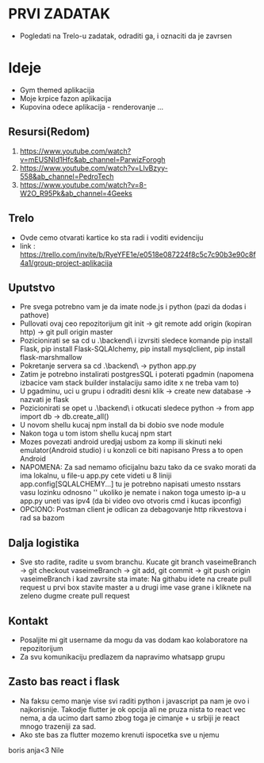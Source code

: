 # PRVI ZADATAK
- Pogledati na Trelo-u zadatak, odraditi ga, i oznaciti da je zavrsen

# Ideje
- Gym themed aplikacija
- Moje krpice fazon aplikacija
- Kupovina odece aplikacija - renderovanje 
...

## Resursi(Redom)
1. https://www.youtube.com/watch?v=mEUSNId1Hfc&ab_channel=ParwizForogh
2. https://www.youtube.com/watch?v=LlvBzyy-558&ab_channel=PedroTech
3. https://www.youtube.com/watch?v=8-W2O_R95Pk&ab_channel=4Geeks

## Trelo
- Ovde cemo otvarati kartice ko sta radi i voditi evidenciju
- link : https://trello.com/invite/b/RyeYFE1e/e0518e087224f8c5c7c90b3e90c8f4a1/group-project-aplikacija

## Uputstvo
- Pre svega potrebno vam je da imate node.js i python (pazi da dodas i pathove)
- Pullovati ovaj ceo repozitorijum git init -> git remote add origin (kopiran http) -> git pull origin master
- Pozicionirati se sa cd u .\backend\ i izvrsiti sledece komande pip install Flask, pip install Flask-SQLAlchemy, pip install mysqlclient, pip install flask-marshmallow
- Pokretanje servera sa cd .\backend\ -> python app.py
- Zatim je potrebno instalirati postgresSQL i poterati pgadmin (napomena izbacice vam stack builder instalaciju samo idite x ne treba vam to)
- U pgadminu, uci u grupu i odraditi desni klik -> create new database -> nazvati je flask
- Pozicionirati se opet u .\backend\ i otkucati sledece python -> from app import db -> db.create_all()
- U novom shellu kucaj npm install da bi dobio sve node module
- Nakon toga u tom istom shellu kucaj npm start
- Mozes povezati android uredjaj usbom za komp ili skinuti neki emulator(Android studio) i u konzoli ce biti napisano Press a to open Android
- NAPOMENA: Za sad nemamo oficijalnu bazu tako da ce svako morati da ima lokalnu, u file-u app.py cete videti u 8 liniji app.config[SQLALCHEMY...] tu je potrebno napisati umesto nsstars vasu lozinku odnosno '' ukoliko je nemate i nakon toga umesto ip-a u app.py uneti vas ipv4 (da bi video ovo otvoris cmd i kucas ipconfig)
- OPCIONO: Postman client je odlican za debagovanje http rikvestova i rad sa bazom

## Dalja logistika
- Sve sto radite, radite u svom branchu. Kucate git branch vaseimeBranch -> git checkout vaseimeBranch -> git add, git commit -> git push origin vaseimeBranch i kad zavrsite sta imate: Na githabu idete na create pull request u prvi box stavite master a u drugi ime vase grane i kliknete na zeleno dugme create pull request

## Kontakt
- Posaljite mi git username da mogu da vas dodam kao kolaboratore na repozitorijum
- Za svu komunikaciju predlazem da napravimo whatsapp grupu

## Zasto bas react i flask
- Na faksu cemo manje vise svi raditi python i javascript pa nam je ovo i najkorisnije. Takodje flutter je ok opcija ali ne pruza nista to react vec nema, a da ucimo dart samo zbog toga je cimanje + u srbiji je react mnogo trazeniji za sad.
- Ako ste bas za flutter mozemo krenuti ispocetka sve u njemu

boris
anja<3
Nile
